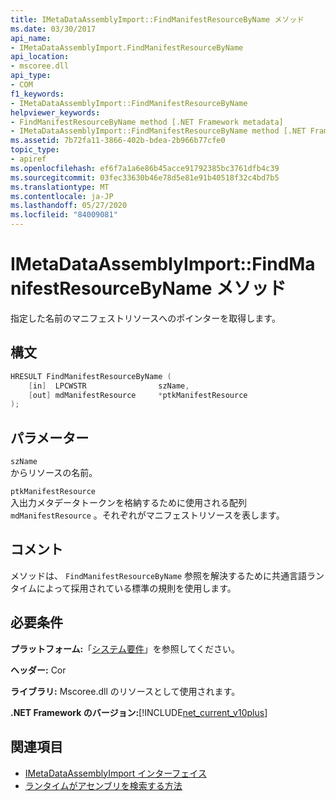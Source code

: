 ```yaml
---
title: IMetaDataAssemblyImport::FindManifestResourceByName メソッド
ms.date: 03/30/2017
api_name:
- IMetaDataAssemblyImport.FindManifestResourceByName
api_location:
- mscoree.dll
api_type:
- COM
f1_keywords:
- IMetaDataAssemblyImport::FindManifestResourceByName
helpviewer_keywords:
- FindManifestResourceByName method [.NET Framework metadata]
- IMetaDataAssemblyImport::FindManifestResourceByName method [.NET Framework metadata]
ms.assetid: 7b72fa11-3866-402b-bdea-2b966b77cfe0
topic_type:
- apiref
ms.openlocfilehash: ef6f7a1a6e86b45acce91792385bc3761dfb4c39
ms.sourcegitcommit: 03fec33630b46e78d5e81e91b40518f32c4bd7b5
ms.translationtype: MT
ms.contentlocale: ja-JP
ms.lasthandoff: 05/27/2020
ms.locfileid: "84009081"
---
```

# <a name="imetadataassemblyimportfindmanifestresourcebyname-method"></a>IMetaDataAssemblyImport::FindManifestResourceByName メソッド
指定した名前のマニフェストリソースへのポインターを取得します。  
  
## <a name="syntax"></a>構文  
  
```cpp
HRESULT FindManifestResourceByName (  
    [in]  LPCWSTR                szName,
    [out] mdManifestResource     *ptkManifestResource  
);
```  
  
## <a name="parameters"></a>パラメーター  
 `szName`  
 からリソースの名前。  
  
 `ptkManifestResource`  
 入出力メタデータトークンを格納するために使用される配列 `mdManifestResource` 。それぞれがマニフェストリソースを表します。  
  
## <a name="remarks"></a>コメント  
 メソッドは、 `FindManifestResourceByName` 参照を解決するために共通言語ランタイムによって採用されている標準の規則を使用します。  
  
## <a name="requirements"></a>必要条件  
 **プラットフォーム:**「[システム要件](../../get-started/system-requirements.md)」を参照してください。  
  
 **ヘッダー:** Cor  
  
 **ライブラリ:** Mscoree.dll のリソースとして使用されます。  
  
 **.NET Framework のバージョン:**[!INCLUDE[net_current_v10plus](../../../../includes/net-current-v10plus-md.md)]  
  
## <a name="see-also"></a>関連項目

- [IMetaDataAssemblyImport インターフェイス](imetadataassemblyimport-interface.md)
- [ランタイムがアセンブリを検索する方法](../../deployment/how-the-runtime-locates-assemblies.md)
